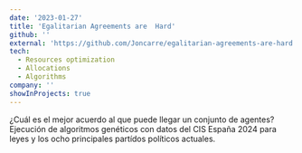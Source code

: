 ```yaml
---
date: '2023-01-27'
title: 'Egalitarian Agreements are  Hard'
github: ''
external: 'https://github.com/Joncarre/egalitarian-agreements-are-hard'
tech:
  - Resources optimization
  - Allocations
  - Algorithms
company: ''
showInProjects: true
---
```


¿Cuál es el mejor acuerdo al que puede llegar un conjunto de agentes? Ejecución de algoritmos genéticos con datos del CIS España 2024 para leyes y los ocho principales partídos políticos actuales.
